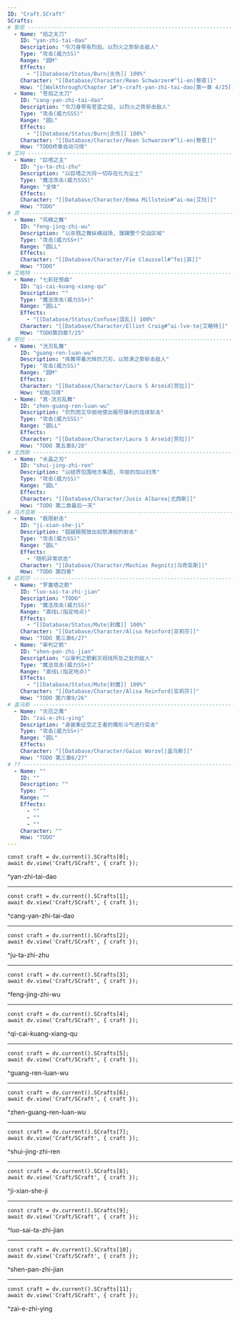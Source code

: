 ```yaml
---
ID: "Craft.SCraft"
SCrafts:
# 黎恩 -------------------------------------------------------------------
  - Name: "焰之太刀"
    ID: "yan-zhi-tai-dao"
    Description: "令刀身带有烈焰，以烈火之势斩击敌人"
    Type: "攻击(威力SS)"
    Range: "圆M"
    Effects:
      - "[[Database/Status/Burn|炎伤]] 100%"
    Character: "[[Database/Character/Rean Schwarzer#^li-en|黎恩]]"
    How: "[[Walkthrough/Chapter 1#^s-craft-yan-zhi-tai-dao|第一章 4/25]] Boss战习得"
  - Name: "苍焰之太刀"
    ID: "cang-yan-zhi-tai-dao"
    Description: "令刀身带有苍蓝之焰, 以烈火之势斩击敌人"
    Type: "攻击(威力SSS)"
    Range: "圆L"
    Effects:
      - "[[Database/Status/Burn|炎伤]] 100%"
    Character: "[[Database/Character/Rean Schwarzer#^li-en|黎恩]]"
    How: "TODO终章自动习得"
# 艾玛 -------------------------------------------------------------------
  - Name: "巨塔之主"
    ID: "ju-ta-zhi-zhu"
    Description: "以巨塔之光将一切存在化为尘土"
    Type: "魔法攻击(威力SSS)"
    Range: "全体"
    Effects:
    Character: "[[Database/Character/Emma Millstein#^ai-ma|艾玛]]"
    How: "TODO"
# 菲 -------------------------------------------------------------------
  - Name: "风精之舞"
    ID: "feng-jing-zhi-wu"
    Description: "以杀戮之舞纵横战场, 蹂躏整个交战区域"
    Type: "攻击(威力SS+)"
    Range: "圆LL"
    Effects:
    Character: "[[Database/Character/Fie Claussell#^fei|菲]]"
    How: "TODO"
# 艾略特 -------------------------------------------------------------------
  - Name: "七彩狂想曲"
    ID: "qi-cai-kuang-xiang-qu"
    Description: ""
    Type: "魔法攻击(威力SS+)"
    Range: "圆LL"
    Effects:
      - "[[Database/Status/Confuse|混乱]] 100%"
    Character: "[[Database/Character/Elliot Craig#^ai-lve-te|艾略特]]"
    How: "TODO第四章7/25"
# 劳拉 -------------------------------------------------------------------
  - Name: "洸刃乱舞"
    ID: "guang-ren-luan-wu"
    Description: "挥舞带着光辉的刀刃，以怒涛之势斩击敌人"
    Type: "攻击(威力SS)"
    Range: "圆M"
    Effects:
    Character: "[[Database/Character/Laura S Arseid|劳拉]]"
    How: "初始习得"
  - Name: "真·洸刃乱舞"
    ID: "zhen-guang-ren-luan-wu"
    Description: "炽烈而又华丽地使出极尽锋利的连续斩击"
    Type: "攻击(威力SSS)"
    Range: "圆LL"
    Effects:
    Character: "[[Database/Character/Laura S Arseid|劳拉]]"
    How: "TODO 第五章8/28"
# 尤西斯 -------------------------------------------------------------------
  - Name: "水晶之刃"
    ID: "shui-jing-zhi-ren"
    Description: "以结界包围地方集团, 华丽的加以扫荡"
    Type: "攻击(威力SS)"
    Range: "圆L"
    Effects:
    Character: "[[Database/Character/Jusis Albarea|尤西斯]]"
    How: "TODO 第二章最后一天"
# 马齐亚斯 -------------------------------------------------------------------
  - Name: "极限射击"
    ID: "ji-xian-she-ji"
    Description: "超越极限放出如怒涛般的射击"
    Type: "攻击(威力SS)"
    Range: "圆L"
    Effects:
      - "随机异常状态"
    Character: "[[Database/Character/Machias Regnitz|马奇亚斯]]"
    How: "TODO 第四章"
# 亚莉莎 -------------------------------------------------------------------
  - Name: "罗塞塔之箭"
    ID: "luo-sai-ta-zhi-jian"
    Description: "TODO"
    Type: "魔法攻击(威力SS)"
    Range: "直线L(指定地点)"
    Effects:
      - "[[Database/Status/Mute|封魔]] 100%"
    Character: "[[Database/Character/Alisa Reinford|亚莉莎]]"
    How: "TODO 第三章6/27"
  - Name: "审判之箭"
    ID: "shen-pan-zhi-jian"
    Description: "以审判之箭剿灭视线所及之处的敌人"
    Type: "魔法攻击(威力SS+)"
    Range: "直线L(指定地点)"
    Effects:
      - "[[Database/Status/Mute|封魔]] 100%"
    Character: "[[Database/Character/Alisa Reinford|亚莉莎]]"
    How: "TODO 第六章9/26"
# 盖乌斯 -------------------------------------------------------------------
  - Name: "灾厄之鹰"
    ID: "zai-e-zhi-ying"
    Description: "身披象征空之王者的鹰形斗气进行突击"
    Type: "攻击(威力SS+)"
    Range: "圆L"
    Effects:
    Character: "[[Database/Character/Gaius Worzel|盖乌斯]]"
    How: "TODO 第三章6/27"
# ?? -------------------------------------------------------------------
  - Name: ""
    ID: ""
    Description: ""
    Type: ""
    Range: ""
    Effects:
      - ""
      - ""
      - ""
    Character: ""
    How: "TODO"
---
```

```dataviewjs
const craft = dv.current().SCrafts[0];
await dv.view('Craft/SCraft', { craft });
```
^yan-zhi-tai-dao

---

```dataviewjs
const craft = dv.current().SCrafts[1];
await dv.view('Craft/SCraft', { craft });
```
^cang-yan-zhi-tai-dao

---

```dataviewjs
const craft = dv.current().SCrafts[2];
await dv.view('Craft/SCraft', { craft });
```
^ju-ta-zhi-zhu

---

```dataviewjs
const craft = dv.current().SCrafts[3];
await dv.view('Craft/SCraft', { craft });
```
^feng-jing-zhi-wu

---

```dataviewjs
const craft = dv.current().SCrafts[4];
await dv.view('Craft/SCraft', { craft });
```
^qi-cai-kuang-xiang-qu

---

```dataviewjs
const craft = dv.current().SCrafts[5];
await dv.view('Craft/SCraft', { craft });
```
^guang-ren-luan-wu

---

```dataviewjs
const craft = dv.current().SCrafts[6];
await dv.view('Craft/SCraft', { craft });
```
^zhen-guang-ren-luan-wu

---

```dataviewjs
const craft = dv.current().SCrafts[7];
await dv.view('Craft/SCraft', { craft });
```
^shui-jing-zhi-ren

---

```dataviewjs
const craft = dv.current().SCrafts[8];
await dv.view('Craft/SCraft', { craft });
```
^ji-xian-she-ji

---

```dataviewjs
const craft = dv.current().SCrafts[9];
await dv.view('Craft/SCraft', { craft });
```
^luo-sai-ta-zhi-jian

---

```dataviewjs
const craft = dv.current().SCrafts[10];
await dv.view('Craft/SCraft', { craft });
```
^shen-pan-zhi-jian

---

```dataviewjs
const craft = dv.current().SCrafts[11];
await dv.view('Craft/SCraft', { craft });
```
^zai-e-zhi-ying